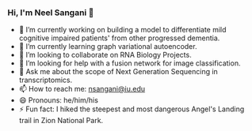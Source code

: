 ### Hi, I'm Neel Sangani 👋

- 🔭 I’m currently working on building a model to differentiate mild cognitive impaired patients' from other progressed dementia.
- 🌱 I’m currently learning graph variational autoencoder. 
- 👯 I’m looking to collaborate on RNA Biology Projects.
- 🤔 I’m looking for help with a fusion network for image classification.
- 💬 Ask me about the scope of Next Generation Sequencing in transcriptomics. 
- 📫 How to reach me: nsangani@iu.edu
- 😄 Pronouns: he/him/his
- ⚡ Fun fact: I hiked the steepest and most dangerous Angel's Landing trail in Zion National Park.

